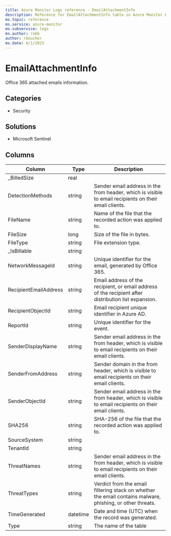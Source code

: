 ```yaml
---
title: Azure Monitor Logs reference - EmailAttachmentInfo
description: Reference for EmailAttachmentInfo table in Azure Monitor Logs.
ms.topic: reference
ms.service: azure-monitor
ms.subservice: logs
ms.author: robb
author: rboucher
ms.date: 6/1/2023
---
```


# EmailAttachmentInfo

 Office 365 attached emails information.

## Categories

- Security
## Solutions

- Microsoft Sentinel




## Columns

| Column | Type | Description |
| --- | --- | --- |
| _BilledSize | real |  |
| DetectionMethods | string | Sender email address in the from header, which is visible to email recipients on their email clients. |
| FileName | string | Name of the file that the recorded action was applied to. |
| FileSize | long | Size of the file in bytes. |
| FileType | string | File extension type. |
| _IsBillable | string |  |
| NetworkMessageId | string | Unique identifier for the email, generated by Office 365. |
| RecipientEmailAddress | string | Email address of the recipient, or email address of the recipient after distribution list expansion. |
| RecipientObjectId | string | Email recipient unique identifier in Azure AD. |
| ReportId | string | Unique identifier for the event. |
| SenderDisplayName | string | Sender email address in the from header, which is visible to email recipients on their email clients. |
| SenderFromAddress | string | Sender domain in the from header, which is visible to email recipients on their email clients. |
| SenderObjectId | string | Sender email address in the from header, which is visible to email recipients on their email clients. |
| SHA256 | string | SHA-256 of the file that the recorded action was applied to. |
| SourceSystem | string |  |
| TenantId | string |  |
| ThreatNames | string | Sender email address in the from header, which is visible to email recipients on their email clients. |
| ThreatTypes | string | Verdict from the email filtering stack on whether the email contains malware, phishing, or other threats. |
| TimeGenerated | datetime | Date and time (UTC) when the record was generated. |
| Type | string | The name of the table |
